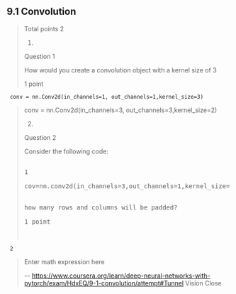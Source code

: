 ## 9.1 Convolution
> 
> Total points 2
> 
> 1.
> 
> Question 1
> 
> How would you create a convolution object with a kernel size of 3
> 
> 1 point
> 
> 

     conv = nn.Conv2d(in_channels=1, out_channels=1,kernel_size=3)
>
> 
> conv = nn.Conv2d(in_channels=3, out_channels=3,kernel_size=2)
> 
> 
> 2.
> 
> Question 2
> 
> Consider the following code:
> 
> <pre contenteditable="false" data-language="python" style="opacity: 1;" tabindex="0">
> 
> 1
> 
> cov=nn.conv2d(in_channels=3,out_channels=1,kernel_size=2,stride=3,padding=1)
>
> 
> how many rows and columns will be padded?
> 
> 1 point
> 

     2
> 
> Enter math expression here
>
> -- https://www.coursera.org/learn/deep-neural-networks-with-pytorch/exam/HdxEQ/9-1-convolution/attempt#Tunnel Vision Close
